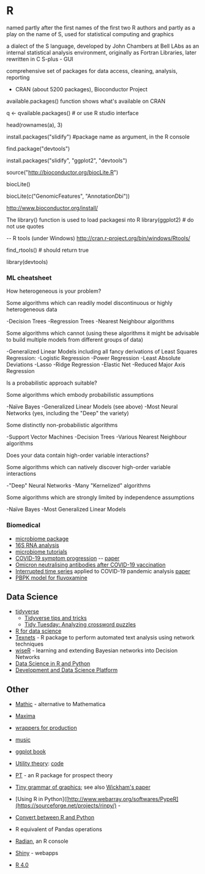 R
=
named partly after the first names of the first two R authors and partly as a play on the 
name of S, used for statistical computing and graphics

a dialect of the S language, developed by John Chambers at Bell LAbs as an internal 
statistical analysis environment, originally as Fortran Libraries, later rewritten in C
S-plus - GUI

comprehensive set of packages for data access, cleaning, analysis, reporting
 - CRAN (about 5200 packages), Bioconductor Project

available.packages() function shows what's available on CRAN

q <- qvailable.packages()  # or use R studio interface

head(rownames(a), 3)

install.packages("slidify")  #package name as argument, in the R console

find.package("devtools")

install.packages("slidify", "ggplot2", "devtools") 


source("http://bioconductor.org/biocLite.R")

biocLite()

biocLite(c("GenomicFeatures", "AnnotationDbi"))

http://www.bioconductor.org/install/

The library() function is used to load packagesi nto R
library(ggplot2)  # do not use quotes

-- R tools (under Windows)
http://cran.r-project.org/bin/windows/Rtools/

find_rtools()  # should return true

library(devtools)


### ML cheatsheet

How heterogeneous is your problem?

Some algorithms which can readily model discontinuous or highly heterogeneous data

-Decision Trees
-Regression Trees
-Nearest Neighbour algorithms 

Some algorithms which cannot (using these algorithms it might be advisable to build multiple models from different groups of data)

-Generalized Linear Models including all fancy derivations of Least Squares Regression:
-Logistic Regression
-Power Regression
-Least Absolute Deviations
-Lasso
-Ridge Regression
-Elastic Net
-Reduced Major Axis Regression

Is a probabilistic approach suitable?

Some algorithms which embody probabilistic assumptions

-Naïve Bayes
-Generalized Linear Models (see above)
-Most Neural Networks (yes, including the "Deep" the variety)

Some distinctly non-probabilistic algorithms

-Support Vector Machines
-Decision Trees
-Various Nearest Neighbour algorithms

Does your data contain high-order variable interactions?

Some algorithms which can natively discover high-order variable interactions

-"Deep" Neural Networks
-Many "Kernelized" algorithms

Some algorithms which are strongly limited by independence assumptions

-Naïve Bayes
-Most Generalized Linear Models

### Biomedical

+ [microbiome package](http://microbiome.github.io/microbiome/)
+ [16S RNA analysis]([https://github.com/microsud/Tools-Microbiome-Analysis])
+ [microbiome tutorials](https://microbiome.github.io/tutorials/)
+ [COVID-19 symptom progression](https://github.com/j-larsen/Stochastic_Progression_of_COVID-19_Symptoms) -- [paper](https://www.ncbi.nlm.nih.gov/pmc/articles/PMC7438535/)
+ [Omicron neutralising antibodies after COVID-19 vaccination](https://github.com/EdjCarr/Crick-HD-Omicron-2021-12)
+ [Interrupted time series](https://github.com/kingqwert/R/blob/master/ARIMAITS_DS/fuzzyARIMAITS.R) applied to COVID-19 pandemic analysis [paper](https://bmcmedresmethodol.biomedcentral.com/articles/10.1186/s12874-022-01662-1)
+ [PBPK model for fluvoxamine](https://github.com/Open-Systems-Pharmacology/OSP-PBPK-Model-Library/tree/master/Fluvoxamine)

## Data Science
+ [tidyverse](https://www.tidyverse.org/)
     + [Tidyverse tips and tricks](https://oliviergimenez.github.io/tidyverse-tips/)
     + [Tidy Tuesday: Analyzing crossword puzzles](https://www.youtube.com/watch?v=T11WKngDEGQ)
+ [R for data science](http://r4ds.had.co.nz/)
+ [Texnets](https://github.com/cbail/textnets) - R package to perform automated text analysis using network techniques
+ [wiseR](https://github.com/SAFE-ICU/wiseR) - learning and extending Bayesian networks into Decision Networks
+ [Data Science in R and Python](https://www.anotherbookondatascience.com/)
+ [Development and Data Science Platform](https://github.com/WLOGSolutions/RSuite)

## Other

+ [Mathic](https://mathics.github.io/) - alternative to Mathematica
+ [Maxima](http://maxima.sourceforge.net/)
+ [wrappers for production](https://www.rplumber.io/)
+ [music](https://flujoo.github.io/en/generate-accompaniment-progression/)
+ [ggplot book](https://ggplot2-book.org/)
+ [Utility theory](https://lindeloev.github.io/utility-theory/): [code](https://github.com/lindeloev/utility-theory)
+ [PT](https://mran.microsoft.com/snapshot/2014-09-08_1746/web/packages/pt/vignettes/pt_vignette.pdf) - an R package for prospect theory

+ [Tiny grammar of graphics](https://observablehq.com/@joshpoll/vvt-gog); see also [Wickham's paper](https://byrneslab.net/classes/biol607/readings/wickham_layered-grammar.pdf)
+ [Using R in Python]([http://www.webarray.org/softwares/PypeR](https://sourceforge.net/projects/rinpy/) - 
+ [Convert between R and Python](https://www.rdocumentation.org/packages/reticulate/versions/1.24/topics/r-py-conversion)
+ R equivalent of Pandas operations[](https://towardsdatascience.com/r-equivalent-of-7-common-pandas-operations-76b632fc801b)

+ [Radian](https://github.com/randy3k/radian), an R console
+ [Shiny](https://shiny.rstudio.com/) - webapps
+ [R 4.0](https://stat.ethz.ch/pipermail/r-announce/2020/000653.html)

